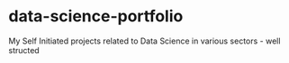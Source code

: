# data-science-portfolio
My Self Initiated projects related to Data Science in various sectors - well structed
